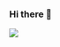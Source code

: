 ### Hi there 👋
![](https://github-profile-summary-cards.vercel.app/api/cards/profile-details?hoangtien2k3=vn7n24fzkq&theme=vue)

<!--
**hoangtien2k3/hoangtien2k3** is a ✨ _special_ ✨ repository because its `README.md` (this file) appears on your GitHub profile.

Here are some ideas to get you started:

- 🔭 I’m currently working on ...
- 🌱 I’m currently learning ...
- 👯 I’m looking to collaborate on ...
- 🤔 I’m looking for help with ...
- 💬 Ask me about ...
- 📫 How to reach me: ...
- 😄 Pronouns: ...
- ⚡ Fun fact: ...
-->

